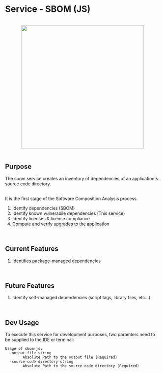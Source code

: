 # Service - SBOM (JS)

<br>

<div align="center">
    <img src="https://user-images.githubusercontent.com/124595411/233356880-fdc7ea8a-8b1d-4991-8726-67b47e91df9e.svg" width="400px" />
</div>

<br>

## Purpose

The sbom service creates an inventory of dependencies of an application's source code directory.

<br> It is the first stage of the Software Composition Analysis process.

1. Identify dependencies (SBOM)
2. Identify known vulnerabile dependencies (This service)
3. Identify licenses & license compliance
4. Compute and verify upgrades to the application

<br>

## Current Features

1. Identifies package-managed dependencies

<br>

## Future Features

1. Identify self-managed dependencies (script tags, library files, etc...)

<br>

## Dev Usage

To execute this service for development purposes, two paramters need to be supplied to the IDE or terminal:

```
Usage of sbom-js:
  -output-file string
    	Absolute Path to the output file (Required)
  -source-code-directory string
    	Absolute Path to the source code directory (Required)
```
<br>